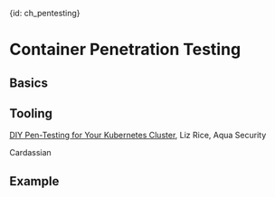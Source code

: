 {id: ch_pentesting}
# Container Penetration Testing

## Basics


## Tooling

[DIY Pen-Testing for Your Kubernetes Cluster](https://www.youtube.com/watch?v=fVqCAUJiIn0), Liz Rice, Aqua Security

Cardassian

## Example
